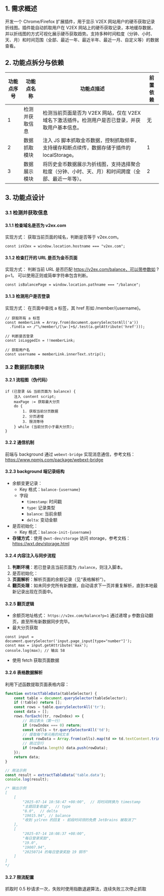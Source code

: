 ## 1. 需求概述

开发一个 Chrome/Firefox 扩展插件，用于显示 V2EX 网站用户的硬币获取记录折线图。插件能自动抓取用户在 V2EX 网站上的硬币获取记录，本地缓存数据，并以折线图的方式可视化展示硬币获取趋势。支持多种时间粒度（分钟、小时、天、月）和时间范围（全部、最近一年、最近半年、最近一月、自定义等）的数据查看。

## 2. 功能点拆分与依赖

| 功能点序号 | 功能点名称         | 功能点描述                                                                                               | 前置依赖           |
|------------|-------------------|----------------------------------------------------------------------------------------------------------|--------------------|
| 1          | 检测并获取信息     | 检测当前页面是否为 V2EX 网站，仅在 V2EX 域名下激活插件。检测用户是否已登录，并获取用户基本信息。          | 无                 |
| 2          | 数据抓取模块       | 注入 JS 脚本抓取金币数据，控制抓取频率，支持缓存和断点续传，数据存储于插件的 localStorage。               | 1                  |
| 3          | 数据展示模块       | 将历史金币数据展示为折线图，支持选择聚合粒度（分钟、小时、天、月）和时间跨度（全部、最近一年等）。       | 2                  |

## 3. 功能点设计

### 3.1 检测并获取信息

#### 3.1.1 检查域名是否为 v2ex.com
实现方式：
获取当前页面的域名，判断是否等于 v2ex.com。

```
const isV2ex = window.location.hostname === "v2ex.com";
```

#### 3.1.2 检查打开的 URL 是否为金币页面
实现方式：
判断当前 URL 是否匹配 https://v2ex.com/balance，可以带参数如 ?p=1。
可以使用正则或简单字符串包含判断。

```
const isBalancePage = window.location.pathname === "/balance";
```

#### 3.1.3 检测用户是否登录
实现方式：
在页面中查找 a 标签，其 href 形如 /member/{username}。

```
// 获取所有 a 标签
const memberLink = Array.from(document.querySelectorAll('a'))
  .find(a => /^\/member\/[\w-]+$/.test(a.getAttribute('href')));

// 判断是否登录
const isLoggedIn = !!memberLink;

// 获取用户名
const username = memberLink.innerText.strip();
```

### 3.2 数据抓取模块

#### 3.2.1 流程图（伪代码）

```
if (已登录 && 当前页面为 balance) {
    注入 content script;
    maxPage := 获取最大分页
    do {
        1. 获取当前分页数据
        2. 分页递增
        3. 限流等待
    } while (当前分页小于最大分页);
}
```

#### 3.2.2 通信机制

前端与 background 通过 `webext-bridge` 实现消息通信，参考文档：https://www.npmjs.com/package/webext-bridge

#### 3.2.3 background 端记录结构

* 余额变更记录：
  * Key 格式：`balance-{username}`
  * 字段
    * `timestamp`: 时间戳
    * `type`: 记录类型
    * `balance`: 当前余额
    * `delta`: 变动金额
* 是否初始化：
  * Key 格式：`balance-init-{username}`
* **存储方式**：使用 `@wxt-dev/storage` 访问 storage，参考文档：https://wxt.dev/storage.html

#### 3.2.4 内容注入与同步流程

1. **判断环境**：若已登录且当前页面为 `/balance`，则注入脚本。
2. 是否初始化：
3. **页面解析**：解析页面的余额记录（见“表格解析”）。
4. **翻页处理**：如未同步完所有新数据，自动请求下一页并重复解析，直到本地最新记录出现在页面中。

#### 3.2.5 翻页逻辑

* 余额页地址格式：
  `https://v2ex.com/balance?p=1`
  通过递增 `p` 参数自动翻页，直至所有新数据同步完毕。
* 最大分页获取
```
const input = document.querySelector('input.page_input[type="number"]');
const max = input.getAttribute('max');
console.log(max); // 输出 58
```
* 使用 fetch 获取页面数据

#### 3.2.6 表格数据解析

利用下述函数提取页面表格内容：

```js
function extractTableData(tableSelector) {
    const table = document.querySelector(tableSelector);
    if (!table) return [];
    const rows = table.querySelectorAll('tr');
    const data = [];
    rows.forEach((tr, rowIndex) => {
        // 跳过表头（第一行）
        if (rowIndex === 0) return;
        const cells = tr.querySelectorAll('td');
        // 提取每个单元格的纯文本
        const rowData = Array.from(cells).map(td => td.textContent.trim());
        // 跳过空行
        if (rowData.length) data.push(rowData);
    });
    return data;
}

// 用法示例
const result = extractTableData('table.data');
console.log(result);

/* 输出示例
[
    [
        "2025-07-14 10:58:47 +08:00",  // 将时间转换为 timestamp
        "主题回复收益",  // type
        "8.0",  // delta
        "19015.94", // balance
        "收到 yzlren 的回复 › 前段时间领的免费 JetBrains 被取消了"
    ],
    [
        "2025-07-14 10:08:37 +08:00",
        "每日登录奖励",
        "19.0",
        "19007.94",
        "20250714 的每日登录奖励 19 铜币"
    ]
]
*/
```

#### 3.2.7 限流配置

抓取时 0.5 秒请求一次，失败时使用指数退避算法，连续失败三次停止抓取
